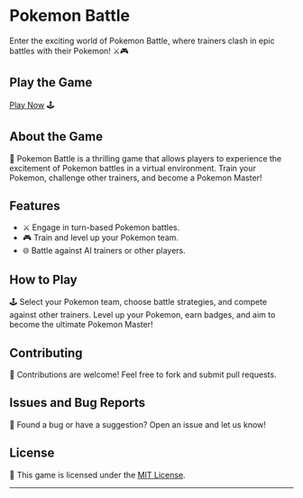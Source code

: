 # Pokemon Battle

Enter the exciting world of Pokemon Battle, where trainers clash in epic battles with their Pokemon! ⚔️🎮

## Play the Game

[Play Now]( https://aryan0-1maurya.github.io/pokemon-battle/) 🕹️

## About the Game

📜 Pokemon Battle is a thrilling game that allows players to experience the excitement of Pokemon battles in a virtual environment. Train your Pokemon, challenge other trainers, and become a Pokemon Master!

## Features

- ⚔️ Engage in turn-based Pokemon battles.
- 🎮 Train and level up your Pokemon team.
- 🌐 Battle against AI trainers or other players.

## How to Play

🕹️ Select your Pokemon team, choose battle strategies, and compete against other trainers. Level up your Pokemon, earn badges, and aim to become the ultimate Pokemon Master!

## Contributing

🤝 Contributions are welcome! Feel free to fork and submit pull requests.

## Issues and Bug Reports

🐛 Found a bug or have a suggestion? Open an issue and let us know!

## License

📄 This game is licensed under the [MIT License](LICENSE).

---
